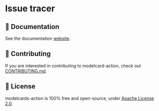 # Issue tracer

## 📖 Documentation

See the documentation [website](https://issue-tracer.compliancepal.eu/).

## 👏 Contributing

If you are interested in contributing to modelcard-action, check out [CONTRIBUTING.md](CONTRIBUTING.md).

## 📜 License

modelcards-action is 100% free and open-source, under [Apache License 2.0](LICENSE).
